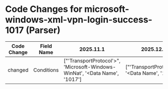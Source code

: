 # Code Changes for microsoft-windows-xml-vpn-login-success-1017 (Parser)

| Code Change | Field Name | 2025.11.1 | 2025.12.1 |
|-------------|------------|-----------|------------|
| changed | Conditions | ["'TransportProtocol'>", '<Channel>Microsoft-Windows-WinNat', '<Data Name', '<EventID>1017</EventID>'] | ["'TransportProtocol'>", '<Data Name', '<EventID>1017</EventID>'] |